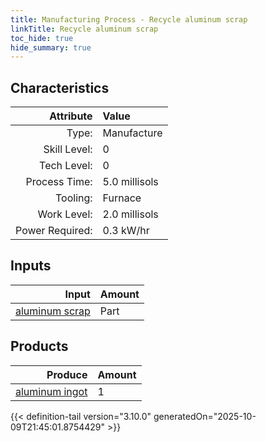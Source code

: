 ```yaml
---
title: Manufacturing Process - Recycle aluminum scrap
linkTitle: Recycle aluminum scrap
toc_hide: true
hide_summary: true
---
```

<!-- This is generated by the MarsSim HelpGenertor, do not edit. -->


## Characteristics

| Attribute      | Value |
|--------:|:------|
|Type:|Manufacture|
|Skill Level:|0|
|Tech Level:|0|
|Process Time:|5.0 millisols|
|Tooling:|Furnace|
|Work Level:|2.0 millisols|
|Power Required:|0.3 kW/hr|

## Inputs

| Input      | Amount |
|--------:|:------|
|[aluminum scrap](/docs/definitions/part/aluminum-scrap)|Part|5|

## Products


| Produce      | Amount |
|--------:|:------|
|[aluminum ingot](/docs/definitions/part/aluminum-ingot)|1|



{{< definition-tail version="3.10.0" generatedOn="2025-10-09T21:45:01.8754429" >}}




